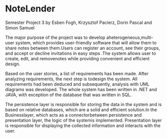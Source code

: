 # NoteLender

Semester Project 3 by Esben Fogh, Krzysztof Pacierz, Dorin Pascal and Simon Samuel

   The major purpose of the project was to develop aheterogeneous,multi-user system, which provides user-friendly software that will allow them to share notes between them.Users can register an account, see their groups, and accept or decline invitations in easy steps .The system allows user to create, edit, and removenotes while providing convenient and efficient design. 
  
   Based on the user stories, a list of requirements has been made. After analyzing requirements, the next step is todesign the system. All requirements had been deduced and subsequently, analysis with UML diagrams was developed. The whole system has been written in .NET and JAVA, with exception of the database that was written in SQL.
  
   The persistence layer is responsible for storing the data in the system and is based on relative databases, which are a solid and efficient solution.In the Businesslayer, which acts as a connectorbetween persistence and presentation layer, the logic of the systemis implemented. Presentation layer is responsible for displaying the collected information and interacts with the user.
